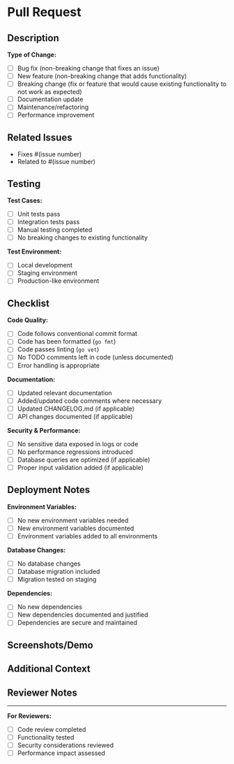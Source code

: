 # Pull Request

## Description
<!-- Provide a clear description of what this PR does -->

**Type of Change:**
- [ ] Bug fix (non-breaking change that fixes an issue)
- [ ] New feature (non-breaking change that adds functionality)
- [ ] Breaking change (fix or feature that would cause existing functionality to not work as expected)
- [ ] Documentation update
- [ ] Maintenance/refactoring
- [ ] Performance improvement

## Related Issues
<!-- Link any related issues here -->
- Fixes #(issue number)
- Related to #(issue number)

## Testing
<!-- Describe how you tested your changes -->

**Test Cases:**
- [ ] Unit tests pass
- [ ] Integration tests pass
- [ ] Manual testing completed
- [ ] No breaking changes to existing functionality

**Test Environment:**
- [ ] Local development
- [ ] Staging environment
- [ ] Production-like environment

## Checklist
<!-- Check all that apply -->

**Code Quality:**
- [ ] Code follows conventional commit format
- [ ] Code has been formatted (`go fmt`)
- [ ] Code passes linting (`go vet`)
- [ ] No TODO comments left in code (unless documented)
- [ ] Error handling is appropriate

**Documentation:**
- [ ] Updated relevant documentation
- [ ] Added/updated code comments where necessary
- [ ] Updated CHANGELOG.md (if applicable)
- [ ] API changes documented (if applicable)

**Security & Performance:**
- [ ] No sensitive data exposed in logs or code
- [ ] No performance regressions introduced
- [ ] Database queries are optimized (if applicable)
- [ ] Proper input validation added (if applicable)

## Deployment Notes
<!-- Any special deployment considerations -->

**Environment Variables:**
- [ ] No new environment variables needed
- [ ] New environment variables documented
- [ ] Environment variables added to all environments

**Database Changes:**
- [ ] No database changes
- [ ] Database migration included
- [ ] Migration tested on staging

**Dependencies:**
- [ ] No new dependencies
- [ ] New dependencies documented and justified
- [ ] Dependencies are secure and maintained

## Screenshots/Demo
<!-- If applicable, add screenshots or demo links -->

## Additional Context
<!-- Add any other context about the PR here -->

## Reviewer Notes
<!-- Anything specific you want reviewers to focus on -->

---

**For Reviewers:**
- [ ] Code review completed
- [ ] Functionality tested
- [ ] Security considerations reviewed
- [ ] Performance impact assessed